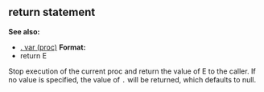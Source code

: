 ## return statement
**See also:**
*   [. var (proc)](/ref/proc/var/%2e.md) <!-- -->
**Format:**
*   return E


Stop execution of the current proc and return the value of E to
the caller. If no value is specified, the value of `.` will be returned,
which defaults to null.